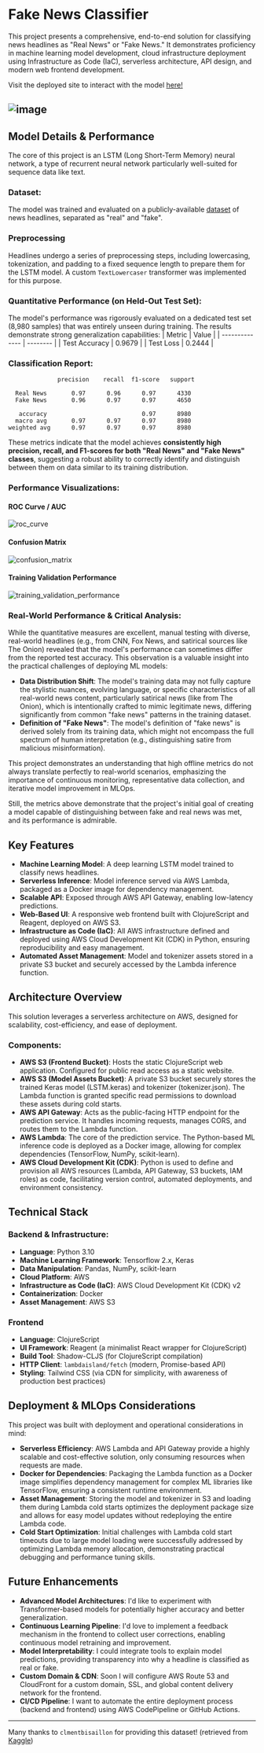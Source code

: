 # Fake News Classifier
This project presents a comprehensive, end-to-end solution for classifying news headlines as "Real News" or "Fake News." It demonstrates proficiency in machine learning model development, cloud infrastructure deployment using Infrastructure as Code (IaC), serverless architecture, API design, and modern web frontend development.

Visit the deployed site to interact with the model [here!](http://fake-news-classifier-jaxonadams-frontend.s3-website-us-west-1.amazonaws.com/)

![image](https://github.com/user-attachments/assets/5cd82575-c2d0-4ba3-b9d8-05d4b5d04095)
---
## Model Details & Performance
The core of this project is an LSTM (Long Short-Term Memory) neural network, a type of recurrent neural network particularly well-suited for sequence data like text.
### Dataset:
The model was trained and evaluated on a publicly-available [dataset](https://www.kaggle.com/datasets/clmentbisaillon/fake-and-real-news-dataset) of news headlines, separated as "real" and "fake".
### Preprocessing
Headlines undergo a series of preprocessing steps, including lowercasing, tokenization, and padding to a fixed sequence length to prepare them for the LSTM model. A custom `TextLowercaser` transformer was implemented for this purpose.
### Quantitative Performance (on Held-Out Test Set):
The model's performance was rigorously evaluated on a dedicated test set (8,980 samples) that was entirely unseen during training. The results demonstrate strong generalization capabilities:
| Metric         | Value    |
| -------------- | -------- |
| Test Accuracy  | 0.9679   |
| Test Loss      | 0.2444   |
### Classification Report:
```
              precision    recall  f1-score   support

  Real News       0.97      0.96      0.97      4330
  Fake News       0.96      0.97      0.97      4650

   accuracy                           0.97      8980
  macro avg       0.97      0.97      0.97      8980
weighted avg      0.97      0.97      0.97      8980
```
These metrics indicate that the model achieves **consistently high precision, recall, and F1-scores for both "Real News" and "Fake News" classes**, suggesting a robust ability to correctly identify and distinguish between them on data similar to its training distribution.
### Performance Visualizations:
#### ROC Curve / AUC
![roc_curve](https://github.com/user-attachments/assets/97c38bc8-33b4-4f7d-a026-1078da6ec97c)
#### Confusion Matrix
![confusion_matrix](https://github.com/user-attachments/assets/4a83822d-87d6-4608-b226-aec3e85feb5f)
#### Training Validation Performance
![training_validation_performance](https://github.com/user-attachments/assets/2f065428-86a4-4c88-948c-e18e7ec82e4e)
### Real-World Performance & Critical Analysis:
While the quantitative measures are excellent, manual testing with diverse, real-world headlines (e.g., from CNN, Fox News, and satirical sources like The Onion) revealed that the model's performance can sometimes differ from the reported test accuracy.
This observation is a valuable insight into the practical challenges of deploying ML models:
- **Data Distribution Shift**: The model's training data may not fully capture the stylistic nuances, evolving language, or specific characteristics of all real-world news content, particularly satirical news (like from The Onion), which is intentionally crafted to mimic legitimate news, differing significantly from common "fake news" patterns in the training dataset.
- **Definition of "Fake News"**: The model's definition of "fake news" is derived solely from its training data, which might not encompass the full spectrum of human interpretation (e.g., distinguishing satire from malicious misinformation).

This project demonstrates an understanding that high offline metrics do not always translate perfectly to real-world scenarios, emphasizing the importance of continuous monitoring, representative data collection, and iterative model improvement in MLOps.

Still, the metrics above demonstrate that the project's initial goal of creating a model capable of distinguishing between fake and real news was met, and its performance is admirable.

## Key Features
- **Machine Learning Model**: A deep learning LSTM model trained to classify news headlines.
- **Serverless Inference**: Model inference served via AWS Lambda, packaged as a Docker image for dependency management.
- **Scalable API**: Exposed through AWS API Gateway, enabling low-latency predictions.
- **Web-Based UI**: A responsive web frontend built with ClojureScript and Reagent, deployed on AWS S3.
- **Infrastructure as Code (IaC)**: All AWS infrastructure defined and deployed using AWS Cloud Development Kit (CDK) in Python, ensuring reproducibility and easy management.
- **Automated Asset Management**: Model and tokenizer assets stored in a private S3 bucket and securely accessed by the Lambda inference function.

## Architecture Overview
This solution leverages a serverless architecture on AWS, designed for scalability, cost-efficiency, and ease of deployment.
### Components:
- **AWS S3 (Frontend Bucket)**: Hosts the static ClojureScript web application. Configured for public read access as a static website.
- **AWS S3 (Model Assets Bucket)**: A private S3 bucket securely stores the trained Keras model (LSTM.keras) and tokenizer (tokenizer.json). The Lambda function is granted specific read permissions to download these assets during cold starts.
- **AWS API Gateway**: Acts as the public-facing HTTP endpoint for the prediction service. It handles incoming requests, manages CORS, and routes them to the Lambda function.
- **AWS Lambda**: The core of the prediction service. The Python-based ML inference code is deployed as a Docker image, allowing for complex dependencies (TensorFlow, NumPy, scikit-learn).
- **AWS Cloud Development Kit (CDK)**: Python is used to define and provision all AWS resources (Lambda, API Gateway, S3 buckets, IAM roles) as code, facilitating version control, automated deployments, and environment consistency.

## Technical Stack
### Backend & Infrastructure:
- **Language**: Python 3.10
- **Machine Learning Framework**: Tensorflow 2.x, Keras
- **Data Manipulation**: Pandas, NumPy, scikit-learn
- **Cloud Platform**: AWS
- **Infrastructure as Code (IaC)**: AWS Cloud Development Kit (CDK) v2
- **Containerization**: Docker
- **Asset Management**: AWS S3
### Frontend
- **Language**: ClojureScript
- **UI Framework**: Reagent (a minimalist React wrapper for ClojureScript)
- **Build Tool**: Shadow-CLJS (for ClojureScript compilation)
- **HTTP Client**: `lambdaisland/fetch` (modern, Promise-based API)
- **Styling**: Tailwind CSS (via CDN for simplicity, with awareness of production best practices)

## Deployment & MLOps Considerations
This project was built with deployment and operational considerations in mind:
- **Serverless Efficiency**: AWS Lambda and API Gateway provide a highly scalable and cost-effective solution, only consuming resources when requests are made.
- **Docker for Dependencies**: Packaging the Lambda function as a Docker image simplifies dependency management for complex ML libraries like TensorFlow, ensuring a consistent runtime environment.
- **Asset Management**: Storing the model and tokenizer in S3 and loading them during Lambda cold starts optimizes the deployment package size and allows for easy model updates without redeploying the entire Lambda code.
- **Cold Start Optimization**: Initial challenges with Lambda cold start timeouts due to large model loading were successfully addressed by optimizing Lambda memory allocation, demonstrating practical debugging and performance tuning skills.

## Future Enhancements
- **Advanced Model Architectures**: I'd like to experiment with Transformer-based models for potentially higher accuracy and better generalization.
- **Continuous Learning Pipeline**: I'd love to implement a feedback mechanism in the frontend to collect user corrections, enabling continuous model retraining and improvement.
- **Model Interpretability**: I could integrate tools to explain model predictions, providing transparency into why a headline is classified as real or fake.
- **Custom Domain & CDN**: Soon I will configure AWS Route 53 and CloudFront for a custom domain, SSL, and global content delivery network for the frontend.
- **CI/CD Pipeline**: I want to automate the entire deployment process (backend and frontend) using AWS CodePipeline or GitHub Actions.

---
Many thanks to `clmentbisaillon` for providing this dataset! (retrieved from [Kaggle](https://www.kaggle.com/datasets/clmentbisaillon/fake-and-real-news-dataset))

